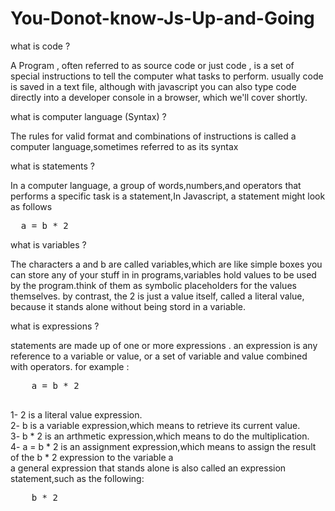 # You-Donot-know-Js-Up-and-Going
<p> what is code ? </p>
<p>A Program , often referred to as source code or just code , is a set of special instructions to tell the computer what tasks to perform. usually code is saved in a text file, although with javascript you can also type code directly into a developer console in a browser, which we'll cover shortly.</p>
<p> what is computer language (Syntax) ?</p>
<p>The rules for valid format and combinations of instructions is called a computer language,sometimes referred to as its syntax</p>
<p>what is statements ?</p>
<p>In a computer language, a group of words,numbers,and operators that performs a specific task is a statement,In Javascript, a statement might look as follows</p>
<pre>
  a = b * 2
</pre>
<p>what is variables ?</p>
<p>The characters a and b are called variables,which are like simple boxes you can store any of your stuff in in programs,variables hold values to be used by the program.think of them as symbolic placeholders for the values themselves. by contrast, the 2 is just a value itself, called a literal value, because it stands alone without being stord in a variable.</p>
<p>what is expressions ? </p>
<p>
  statements are made up of one or more expressions . an expression is any reference to a variable or value, or a set of variable and value combined with operators.
  for example :
  <pre>
    a = b * 2
  </pre>
  1- 2 is a literal value expression.<br />
  2- b is a variable expression,which means to retrieve its current value.<br />
  3- b * 2 is an arthmetic expression,which means to do the multiplication.<br />
  4- a = b * 2 is an assignment expression,which means to assign the result of the b * 2 expression to the variable a <br />
  a general expression that stands alone is also called an expression statement,such as the following: 
  <pre>
    b * 2
  </pre>
</p>
